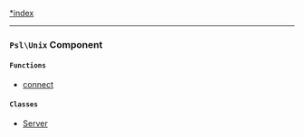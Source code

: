 <!--
    This markdown file was generated using `docs/documenter.php`.

    Any edits to it will likely be lost.
-->

[*index](./../README.md)

---

### `Psl\Unix` Component

#### `Functions`

- [connect](./../../src/Psl/Unix/connect.php#L19)

#### `Classes`

- [Server](./../../src/Psl/Unix/Server.php#L10)


